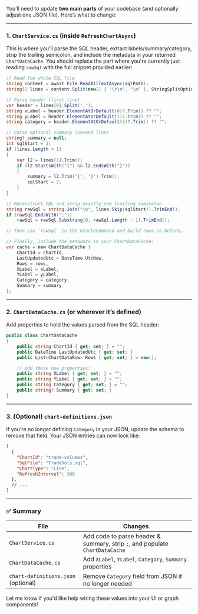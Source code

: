You’ll need to update **two main parts** of your codebase (and optionally adjust one JSON file). Here’s what to change:

---

### 1. **`ChartService.cs`** (inside `RefreshChartAsync`)

This is where you’ll parse the SQL header, extract labels/summary/category, strip the trailing semicolon, and include the metadata in your returned `ChartDataCache`.
You should replace the part where you're currently just reading `rawSql` with the full snippet provided earlier:

```csharp
// Read the whole SQL file
string content = await File.ReadAllTextAsync(sqlPath);
string[] lines = content.Split(new[] { "\r\n", "\n" }, StringSplitOptions.None);

// Parse header (first line)
var header = lines[0].Split(',');
string xLabel = header.ElementAtOrDefault(0)?.Trim() ?? "";
string yLabel = header.ElementAtOrDefault(1)?.Trim() ?? "";
string category = header.ElementAtOrDefault(2)?.Trim() ?? "";

// Parse optional summary (second line)
string? summary = null;
int sqlStart = 1;
if (lines.Length > 1)
{
    var l2 = lines[1].Trim();
    if (l2.StartsWith("{") && l2.EndsWith("}"))
    {
        summary = l2.Trim('{', '}').Trim();
        sqlStart = 2;
    }
}

// Reconstruct SQL and strip exactly one trailing semicolon
string rawSql = string.Join("\n", lines.Skip(sqlStart)).TrimEnd();
if (rawSql.EndsWith(";"))
    rawSql = rawSql.Substring(0, rawSql.Length - 1).TrimEnd();

// Then use `rawSql` in the OracleCommand and build rows as before…

// Finally, include the metadata in your ChartDataCache:
var cache = new ChartDataCache {
    ChartId = chartId,
    LastUpdatedUtc = DateTime.UtcNow,
    Rows = rows,
    XLabel = xLabel,
    YLabel = yLabel,
    Category = category,
    Summary = summary
};
```

---

### 2. **`ChartDataCache.cs`** (or wherever it’s defined)

Add properties to hold the values parsed from the SQL header:

```csharp
public class ChartDataCache
{
    public string ChartId { get; set; } = "";
    public DateTime LastUpdatedUtc { get; set; }
    public List<ChartDataRow> Rows { get; set; } = new();

    // Add these new properties:
    public string XLabel { get; set; } = "";
    public string YLabel { get; set; } = "";
    public string Category { get; set; } = "";
    public string? Summary { get; set; }
}
```

---

### 3. (Optional) **`chart-definitions.json`**

If you're no longer defining `Category` in your JSON, update the schema to remove that field. Your JSON entries can now look like:

```json
[
  {
    "ChartId": "trade-volumes",
    "SqlFile": "TradeVols.sql",
    "ChartType": "Line",
    "RefreshInterval": 300
  },
  // ...
]
```

---

### ✅ Summary

| File                                | Changes                                                                      |
| ----------------------------------- | ---------------------------------------------------------------------------- |
| `ChartService.cs`                   | Add code to parse header & summary, strip `;`, and populate `ChartDataCache` |
| `ChartDataCache.cs`                 | Add `XLabel`, `YLabel`, `Category`, `Summary` properties                     |
| `chart-definitions.json` (optional) | Remove `Category` field from JSON if no longer needed                        |

Let me know if you'd like help wiring these values into your UI or graph components!
